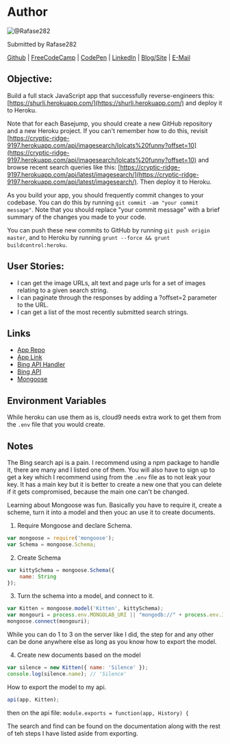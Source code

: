 # Author
![@Rafase282](https://avatars0.githubusercontent.com/Rafase282?&s=128)

Submitted by Rafase282

[Github](https://github.com/Rafase282) | [FreeCodeCamp](http://www.freecodecamp.com/rafase282) | [CodePen](http://codepen.io/Rafase282/) | [LinkedIn](https://www.linkedin.com/in/rafase282) | [Blog/Site](https://rafase282.wordpress.com/) | [E-Mail](mailto:rafase282@gmail.com)

## Objective:
Build a full stack JavaScript app that successfully reverse-engineers this: [https://shurli.herokuapp.com/](https://shurli.herokuapp.com/) and deploy it to Heroku.

Note that for each Basejump, you should create a new GitHub repository and a new Heroku project. If you can't remember how to do this, revisit [https://cryptic-ridge-9197.herokuapp.com/api/imagesearch/lolcats%20funny?offset=10](https://cryptic-ridge-9197.herokuapp.com/api/imagesearch/lolcats%20funny?offset=10) and browse recent search queries like this: [https://cryptic-ridge-9197.herokuapp.com/api/latest/imagesearch/](https://cryptic-ridge-9197.herokuapp.com/api/latest/imagesearch/). Then deploy it to Heroku.

As you build your app, you should frequently commit changes to your codebase. You can do this by running `git commit -am "your commit message"`. Note that you should replace "your commit message" with a brief summary of the changes you made to your code.

You can push these new commits to GitHub by running `git push origin master`, and to Heroku by running `grunt --force && grunt buildcontrol:heroku`.

## User Stories:
- I can get the image URLs, alt text and page urls for a set of images relating to a given search string.
- I can paginate through the responses by adding a ?offset=2 parameter to the URL.
- I can get a list of the most recently submitted search strings.

## Links
- [App Repo](https://github.com/Rafase282/Image-Search-Abstraction-Layer)
- [App Link](https://img-sal.herokuapp.com)
- [Bing API Handler](https://www.npmjs.com/package/bing.search)
- [Bing API](https://datamarket.azure.com/dataset/bing/search)
- [Mongoose](http://mongoosejs.com/docs/index.html)

## Environment Variables
While heroku can use them as is, cloud9 needs extra work to get them from the `.env` file that you would create.

## Notes
The Bing search api is a pain. I recommend using a npm package to handle it, there are many and I listed one of them. You will also have to sign up to get a key which I recommend using from the `.env` file as to not leak your key. It has a main key but it is better to create a new one that you can delete if it gets compromised, because the main one can't be changed.

Learning about Mongoose was fun. Basically you have to require it, create a scheme, turn it into a model and then youc an use it to create documents.

1. Require Mongoose and declare Schema.
```js
var mongoose = require('mongoose');
var Schema = mongoose.Schema;
```

2. Create Schema
```js
var kittySchema = mongoose.Schema({
    name: String
});
```

3.  Turn the schema into a model, and connect to it.
```js
var Kitten = mongoose.model('Kitten', kittySchema);
var mongouri = process.env.MONGOLAB_URI || "mongodb://" + process.env.IP + ":27017/img-sal";
mongoose.connect(mongouri);
```
While you can do 1 to 3 on the server like I did, the step for and any other can be done anywhere else as long as you know how to export the model.

4. Create new documents based on the model
```js
var silence = new Kitten({ name: 'Silence' });
console.log(silence.name); // 'Silence'
```

How to export the model to my api.

```js
api(app, Kitten);
```

then on the api file:
`module.exports = function(app, History) {`

The search and find can be found on the documentation along with the rest of teh steps I have listed aside from exporting.

